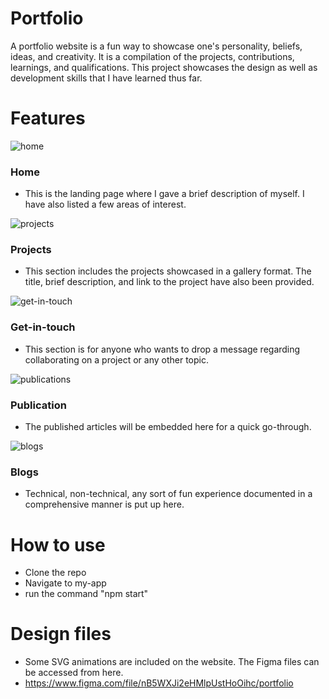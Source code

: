 # Portfolio
A portfolio website is a fun way to showcase one's personality, beliefs, ideas, and creativity. It is a compilation of the projects, contributions, learnings, and qualifications. This project showcases the design as well as development skills that I have learned thus far.

# Features
![home](https://user-images.githubusercontent.com/71793856/171904231-9b21b4c4-3419-49ce-aece-095b1c93e260.png)
### Home
- This is the landing page where I gave a brief description of myself. I have also listed a few areas of interest. 

![projects](https://user-images.githubusercontent.com/71793856/171904262-b0d24a64-467b-4d84-ab8c-28efe642dce3.png)
### Projects
- This section includes the projects showcased in a gallery format. The title, brief description, and link to the project have also been provided.

![get-in-touch](https://user-images.githubusercontent.com/71793856/171904306-d61d63fb-df35-4f5a-a556-f6acce5c673c.png)
### Get-in-touch
- This section is for anyone who wants to drop a message regarding collaborating on a project or any other topic.

![publications](https://user-images.githubusercontent.com/71793856/171904344-60ba35e1-7489-412a-9c16-2f0dd99852fb.png)
### Publication
- The published articles will be embedded here for a quick go-through. 

![blogs](https://user-images.githubusercontent.com/71793856/171904386-f959c40b-a100-48c2-ba1f-bcab9b290e58.png)
### Blogs
- Technical, non-technical, any sort of fun experience documented in a comprehensive manner is put up here.

# How to use
- Clone the repo
- Navigate to my-app
- run the command "npm start"

# Design files
- Some SVG animations are included on the website. The Figma files can be accessed from here.
- https://www.figma.com/file/nB5WXJi2eHMlpUstHoOihc/portfolio

